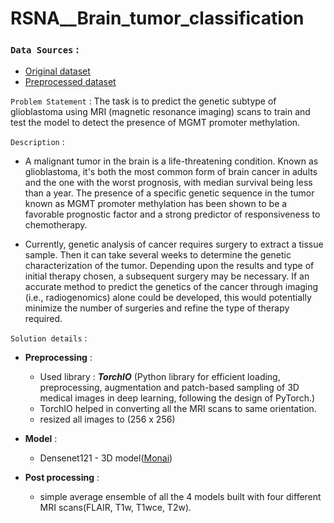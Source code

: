 # RSNA__Brain_tumor_classification

### **`Data Sources`** : 
   - [Original dataset](https://www.kaggle.com/c/rsna-miccai-brain-tumor-radiogenomic-classification/data)
   - [Preprocessed dataset](www.kaggle.com/dataset/d3537f815a48ddaef3fc70098ec98dbaa86e0d7d8eb26d331841a82c2637fc07)

`Problem Statement` : The task is to predict the genetic subtype of glioblastoma using MRI (magnetic resonance imaging) scans to train and test the model to detect  the presence of MGMT promoter methylation.

`Description` :  
 - A malignant tumor in the brain is a life-threatening condition. Known as glioblastoma, it's both the most common form of brain cancer in adults and the one with the worst prognosis, with median survival being less than a year. The presence of a specific genetic sequence in the tumor known as MGMT promoter methylation has been shown to be a favorable prognostic factor and a strong predictor of responsiveness to chemotherapy.

- Currently, genetic analysis of cancer requires surgery to extract a tissue sample. Then it can take several weeks to determine the genetic characterization of the tumor. Depending upon the results and type of initial therapy chosen, a subsequent surgery may be necessary. If an accurate method to predict the genetics of the cancer through imaging (i.e., radiogenomics) alone could be developed, this would potentially minimize the number of surgeries and refine the type of therapy required.

`Solution details` :
  - **Preprocessing** : 
    - Used library : ***TorchIO*** (Python library for efficient loading, preprocessing, augmentation and patch-based sampling of 3D medical images in deep learning, following the design of PyTorch.)
    - TorchIO helped in converting all the MRI scans to same orientation.
    - resized all images to (256 x 256)

  - **Model** : 
    - Densenet121 - 3D model([Monai](https://docs.monai.io/en/latest/networks.html#densenet))

  - **Post processing** :
    - simple average ensemble of all the 4 models built with four different MRI scans(FLAIR, T1w, T1wce, T2w).  
